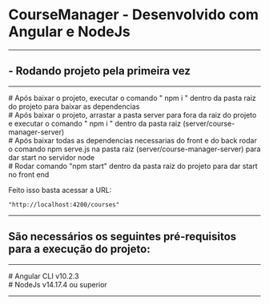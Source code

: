<h1>CourseManager - Desenvolvido com Angular e NodeJs</h1>
<hr>
<h2> - Rodando projeto pela primeira vez </h2>
<hr>
# Após baixar o projeto, executar o comando " npm i " dentro da pasta raiz do projeto para baixar as dependencias <br>
# Após baixar o projeto, arrastar a pasta server para fora da raiz do projeto e executar o comando " npm i " dentro da pasta raiz (server/course-manager-server) <br>
# Após baixar todas as dependencias necessarias do front e do back rodar o comando npm serve.js na pasta raiz (server/course-manager-server) para dar start no servidor node <br>
# Rodar comando "npm start" dentro da pasta raiz do projeto para dar start no front end <br>

Feito isso basta acessar a URL:
```
"http://localhost:4200/courses"
```
<hr>

<h2> São necessários os seguintes pré-requisitos para a execução do projeto: </h2>
<hr>
# Angular CLI v10.2.3<br>
# NodeJs v14.17.4 ou superior
<hr>
